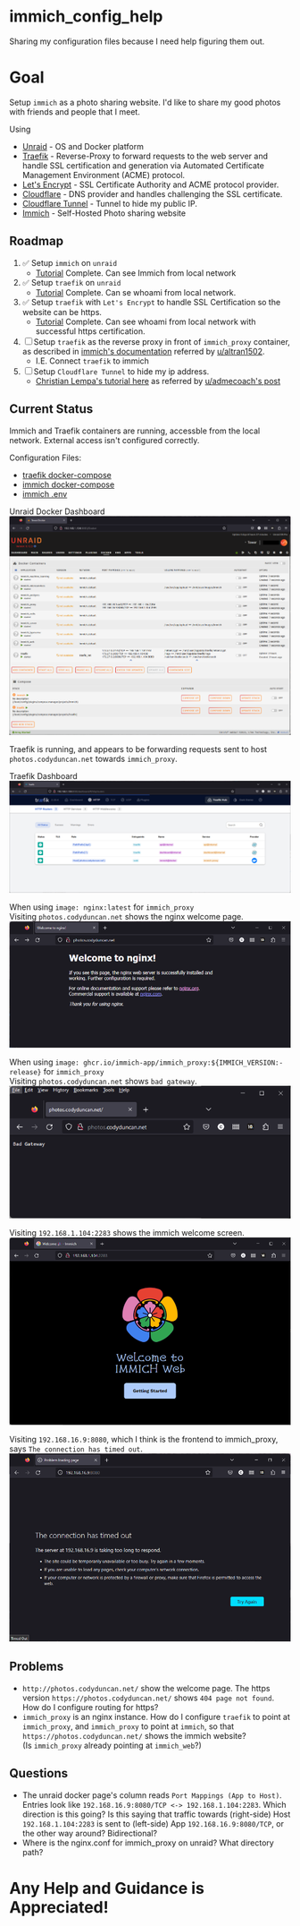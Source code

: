 # immich_config_help
Sharing my configuration files because I need help figuring them out.

# Goal
Setup `immich` as a photo sharing website. I'd like to share my good photos with friends and people that I meet.

Using
- [Unraid](https://unraid.net/) - OS and Docker platform
- [Traefik](https://doc.traefik.io/traefik/) - Reverse-Proxy to forward requests to the web server and handle SSL certification and generation via Automated Certificate Management Environment (ACME) protocol.
- [Let's Encrypt](https://letsencrypt.org/) - SSL Certificate Authority and ACME protocol provider.
- [Cloudflare](https://www.cloudflare.com/) - DNS provider and handles challenging the SSL certificate.
- [Cloudflare Tunnel](https://www.cloudflare.com/products/tunnel/) - Tunnel to hide my public IP.
- [Immich](https://immich.app/) - Self-Hosted Photo sharing website

## Roadmap
1. ✅ Setup `immich` on `unraid`
    - [Tutorial](https://documentation.immich.app/docs/install/unraid) Complete. Can see Immich from local network 
2. ✅ Setup `traefik` on `unraid`
    - [Tutorial](https://doc.traefik.io/traefik/user-guides/docker-compose/basic-example/) Complete. Can se whoami from local network.
3. ✅ Setup `traefik` with `Let's Encrypt` to handle SSL Certification so the website can be https.
    - [Tutorial](https://doc.traefik.io/traefik/user-guides/docker-compose/acme-dns/) Complete. Can see whoami from local network with successful https certification.
4. ☐ Setup `traefik` as the reverse proxy in front of `immich_proxy` container, as described in [immich's documentation](https://documentation.immich.app/docs/administration/reverse-proxy) referred by [u/altran1502](https://www.reddit.com/r/immich/comments/12on862/comment/jgiy5ob/?utm_source=share&utm_medium=web2x&context=3).
    - I.E. Connect `traefik` to immich
5. ☐ Setup `Cloudflare Tunnel` to hide my ip address.
    - [Christian Lempa's tutorial here](`traefik`) as referred by [u/admecoach's post](https://www.reddit.com/r/Traefik/comments/13fjlsk/recommended_setup_for_traefik_using_cloudflare/)

## Current Status
Immich and Traefik containers are running, accessble from the local network.
External access isn't configured correctly.

Configuration Files:
- [traefik docker-compose](traefik_docker_compose.yml)
- [immich docker-compose](immich_docker_compose.yml)
- [immich .env](immich.env)

Unraid Docker Dashboard  
![unraid_docker_page.png](unraid_docker_page.png)

Traefik is running, and appears to be forwarding requests sent to host `photos.codyduncan.net` towards `immich_proxy`.

Traefik Dashboard  
![traefik_dashboard.png](traefik_dashboard.png)

When using `image: nginx:latest` for `immich_proxy`  
Visiting `photos.codyduncan.net` shows the nginx welcome page.  
![navigate_to_address_shows_nginx_welcome.png](navigate_to_address_shows_nginx_welcome.png)

When using `image: ghcr.io/immich-app/immich_proxy:${IMMICH_VERSION:-release}` for `immich_proxy`  
Visiting `photos.codyduncan.net` shows `bad gateway`.  
![navigate_to_address_shows_bad_gateway.png](navigate_to_address_shows_bad_gateway.png)

Visiting `192.168.1.104:2283` shows the immich welcome screen.  
![immich_welcome_at_port_2283.png](immich_welcome_at_port_2283.png)

Visiting `192.168.16.9:8080`, which I think is the frontend to immich_proxy, says `The connection has timed out`.  
![immich_frontend_address_times_out.png](immich_frontend_address_times_out.png)


## Problems

- `http://photos.codyduncan.net/` show the welcome page. The https version `https://photos.codyduncan.net/` shows `404 page not found`. How do I configure routing for https?
- `immich_proxy` is an nginx instance. How do I configure `traefik` to point at `immich_proxy`, and `immich_proxy` to point at `immich`, so that `https://photos.codyduncan.net/` shows the immich website?  
(Is `immich_proxy` already pointing at `immich_web`?)

## Questions
- The unraid docker page's column reads `Port Mappings (App to Host)`. Entries look like `192.168.16.9:8080/TCP <-> 192.168.1.104:2283`. Which direction is this going? Is this saying that traffic towards (right-side) Host `192.168.1.104:2283` is sent to (left-side) App `192.168.16.9:8080/TCP`, or the other way around? Bidirectional?
- Where is the nginx.conf for immich_proxy on unraid? What directory path?

# Any Help and Guidance is Appreciated!


